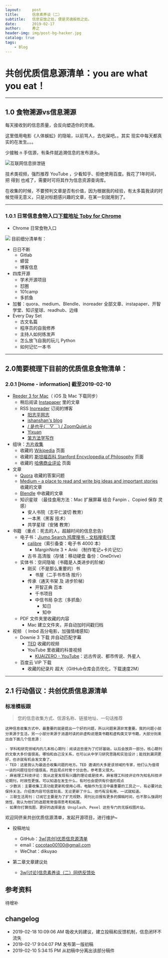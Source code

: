 ```yaml
---
layout:     post
title:      信息素养谈（二）
subtitle:   信息安放之处，便是灵魂皈依之处。
date:       2019-02-17
author:     寿之
header-img: img/post-bg-hacker.jpg
catalog: true
tags:
    - Blog
---
```


# 共创优质信息源清单：you are what you eat！

********

## 1.0 食物溯源vs信息溯源

每天接收到的信息质量，会反向塑造你的灵魂。

这里借用电影《人体蜈蚣》的隐喻，以前骂人，去吃屎吧。。其实 现实中每天都真实的在发生。。。

少接触 n 手信源，有条件就追溯信息的发布源头。

![互联网信息排泄链](https://ws1.sinaimg.cn/large/006tNc79ly1g00t0oqawtj30z50u0ajd.jpg)

技术类视频，强烈推荐 YouTube ，少看知乎、拒绝使用百度。我花了1年时间，把 得到 也戒了，需要时可将其作为信息资源查询库。

在收集的时候，不要预判文章是否有价值，因为根据我的经验，有太多篇我读的时候觉得无意义，只是对标题感兴趣的文章，在某一刻就用到了。

********

### 1.0.1 日常信息食物入口[下载地址 Toby for Chrome ](https://chrome.google.com/webstore/detail/toby-for-chrome/hddnkoipeenegfoeaoibdmnaalmgkpip)

-  Chrome 日常食物入口

![](https://ws3.sinaimg.cn/large/006tNc79ly1g01bb76f7jj313z0segqq.jpg)
目前细分清单有：
- 日日不断
  - Gitlab 
  - 蟒营 
  - 博客信息
- 四库开源 
  - 学术开源项目 
  - 怼圈 
  - 101camp  
  - 多抓鱼
- 加餐：quora、medium、Blendle、inoreader 全部文章、instapaper、开智学堂、知识星球、readhub、边缘
- Every Day Set
  - 古文名篇  
  - 程序员的自我修养  
  - 主持人如何练发声  
  - 怎么放飞自我的玩儿 Python 
  - 如何记忆一本书

********

## 2.0简要梳理下目前的优质信息食物清单：

### 2.0.1 [Home - information] 截至2019-02-10 

- [Reeder 3 for Mac](http://reederapp.com/mac/)（ iOS 及 Mac 下载同步）
	- 稍后阅读 [Instapaper](https://www.instapaper.com) 里的文章
	- RSS [Inoreader](https://www.inoreader.com) 订阅的博客
		- [阳志平网志](https://www.yangzhiping.com/)
		- [ishanshan's blog](https://ishanshan.im/)
		- [/ 是也乎(￣▽￣) / ZoomQuiet.io](https://blog.zoomquiet.io/)
		- [Yixuan](https://yixuan.li/)
		- [笨方法学写作](https://www.cnfeat.com/)
- 组块：[方片收集](http://funp.in/about#)
	- 收藏的 [Wikipedia](https://www.wikipedia.org/) 页面
	- 收藏的 [斯坦福百科 Stanford Encyclopedia of Philosophy](https://plato.stanford.edu/) 页面
	- 收藏的 [哈佛商业评论](http://www.hbrchina.org/) 页面
- 文章
	- [Quora](https://www.quora.com/) 收藏的答案问题
	- [Medium – a place to read and write big ideas and important stories](https://medium.com/) 收藏的文章
	- [Blendle](https://blendle.com) 中收藏的文章
	-  知识星球 （最佳食用方法：Mac 扩展屏幕 结合 Fanpin 、Copied 保存 灵感）
		- 安人书院（志平仁波切 教育）
		- 一本黑（黑客 技术）
		- 共学星球（安猪 教育）
- 书籍 （重点：死去的人，超越时间的信息忠告）
	- 电子书：[Jiumo Search 鸠摩搜书 - 文档搜索引擎](https://www.jiumodiary.com/)
		- [calibre](https://calibre-ebook.com/download)（索引备查：电子书 4000 本）
			- MarginNote 3 + Anki （制作笔记+卡片记忆）
		- 古书 高清版（存储：移动硬盘 备份：OneDrive）
	- 实体书：空间隐喻（书籍是人类进步的阶梯）
		- 刚买（不是那么重要的）书
			- 书屋（二手书市场 按斤）
		- 传承（通天书架 及 进步阶梯）
			- 开智正典 百本
			- 千书项目
			- 中信书局 杂志（多抓鱼）
				- 知日
				- 知中
	- PDF 文件夹里收藏的内容
		- Mac 建立文件夹，并自动加时间戳归档
- 视频 （ Imbd 高分电影，加强情绪感知）
	- Downie 3 下载 并自动匹配字幕
		- [TED](www.ted.com) 收藏的视频
		- YouTube 里收藏的科普视频
			- [KUAIZERO - YouTube](https://www.youtube.com/channel/UCMUnInmOkrWN4gof9KlhNmQ)：远古传说、都市传说、外星人
	- 百度云 VIP 下载
		- 收藏的纪录片 超大（GitHub仓库会员优化，下载速度2M）

*******

## 2.1 行动倡议：共创优质信息源清单

### 标准模板跟

> 您的信息收集方式、信源名称、链接地址、一句话推荐

	这种信息收集方式中，最重要的就是提出一个好的问题，所以问题来源非常重要。我的问题小部分来源于生活，另一小部分来源于消遣时读的非虚构说理类书籍和虚构类文学书籍，大部分则来出自下面几个信息源：
	
	- 学科和研究领域内的几本核心期刊：阅读这些是为了打好基础，以后会放弃一部分。核心期刊的文章大多价值很高，哪怕和自己没关系，也可以从中学习研究思路和实验设计；能找到漏洞更好，也许就有机会发文章了。
	- TED：这是我认为最适合收集问题的地方。TED 邀请的大多是该领域的专家，他们认为值得一谈的问题往往价值很高，而且观点时常十分出色，参考意义很大。
	- 麻省理工科技评论：我从这里发现有兴趣的理论或是技术。麻省理工科技评论作为知名科技评论期刊，时效性更强，可以知道在发生什么，有时也会提供有价值的观点
	- 少数派：主要收集工具功能更新和使用心得。电脑作为生活中最重要的工具之一，有必要对此保持关注。介绍类内容可信度较高，无论更新了什么、技巧有没有用，一试就知道。
	- 三联生活周刊：订阅它主要是为了扩充视野。周刊比日报有更多的撰稿时间，也不那么强调时效性，我认为他们的选题常常值得思考和拓展。
	- 如果你打算找图，更好的选择是去 Unsplash、Pexel 这些专门的无版权图片站。

欢迎同侪来共创优质信源清单，发起开源项目，进行维护~

- 投稿地址
	- GitHub：[3w[共创]优质信息源清单](https://github.com/zhiyu1999/zhiyu1999.github.io/issues/5)
	- email：cocotao00100@gmail.com
	- WeChat：dikuyao

- 第二章文章建议处
	- [3w[讨论]信息素养谈（二）同侪反馈处](https://github.com/zhiyu1999/zhiyu1999.github.io/issues/2)

## 参考资料

待增补

## changelog
- 2019-02-18 10:09:06 AM 吸收大妈建议，建立投稿和反馈机制，信息闭环不流失
- 2019-02-17 9:04:07 PM 发布第一版初稿 
- 2019-02-10 5:34:15 PM 从初稿中分离出该部分稿件

